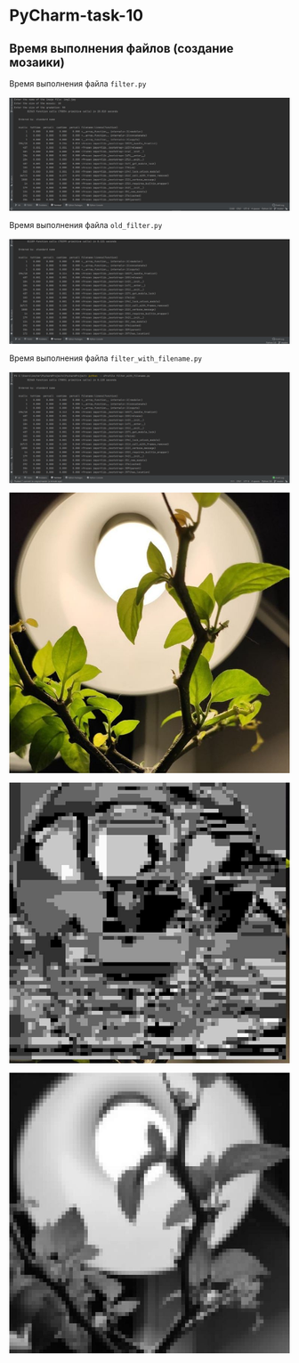 # PyCharm-task-10
<h2>Время выполнения файлов (создание мозаики)</h2>

Время выполнения файла <code>filter.py</code>
<br><br>
![img.png](images/screen_filterpy.png)


Время выполнения файла <code>old_filter.py</code>
<br><br>
![img_1.png](images/screen_old_filterpy.png)

Время выполнения файла <code>filter_with_filename.py</code>
<br><br>
![img.png](images/filter_with_filename.png)

![original](images/img2.jpg)

![badresult.jpg](images/badresult.jpg)

![goodresult.jpg](images/goodresult.jpg)